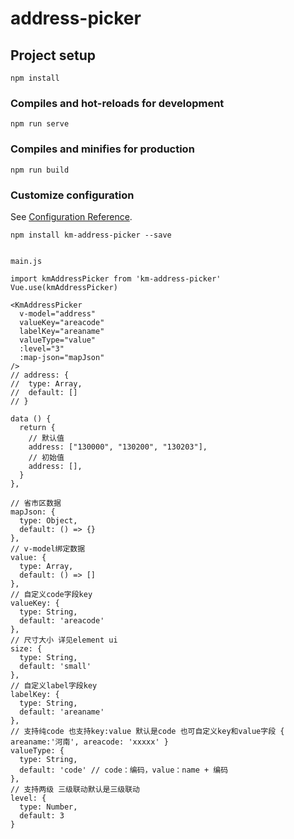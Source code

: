 # address-picker

## Project setup
```
npm install
```

### Compiles and hot-reloads for development
```
npm run serve
```

### Compiles and minifies for production
```
npm run build
```

### Customize configuration
See [Configuration Reference](https://cli.vuejs.org/config/).

```
npm install km-address-picker --save


main.js

import kmAddressPicker from 'km-address-picker'
Vue.use(kmAddressPicker)

```

```
<KmAddressPicker
  v-model="address"
  valueKey="areacode"
  labelKey="areaname"
  valueType="value"
  :level="3"
  :map-json="mapJson"
/>
// address: {
//  type: Array,
//  default: []
// }

data () {
  return {
    // 默认值
    address: ["130000", "130200", "130203"],
    // 初始值
    address: [],
  }
},

```


```
// 省市区数据
mapJson: {
  type: Object,
  default: () => {}
},
// v-model绑定数据
value: {
  type: Array,
  default: () => []  
},
// 自定义code字段key
valueKey: {
  type: String,
  default: 'areacode'
},
// 尺寸大小 详见element ui
size: {
  type: String,
  default: 'small'
},
// 自定义label字段key
labelKey: {
  type: String,
  default: 'areaname'
},
// 支持纯code 也支持key:value 默认是code 也可自定义key和value字段 { areaname:'河南', areacode: 'xxxxx' }
valueType: {
  type: String,
  default: 'code' // code：编码，value：name + 编码
},
// 支持两级 三级联动默认是三级联动
level: {
  type: Number,
  default: 3
}

```